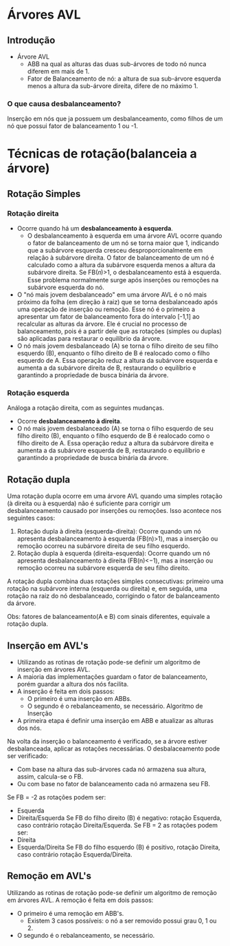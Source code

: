# Árvores AVL

## Introdução

- Árvore AVL 
    - ABB na qual as alturas das duas sub-árvores de todo nó nunca diferem em mais de 1.
    - Fator de Balanceamento de nó: a altura de sua sub-árvore esquerda menos a altura da sub-árvore direita,
    difere de no máximo 1.

### O que causa desbalanceamento?

Inserção em nós que ja possuem um desbalanceamento, como filhos de um nó que possui fator de balanceamento 1 ou -1.

# Técnicas de rotação(balanceia a árvore)

## Rotação Simples

### Rotação direita

- Ocorre quando há um **desbalanceamento à esquerda**.
  - O desbalanceamento à esquerda em uma árvore AVL ocorre quando o fator de balanceamento de um nó se torna maior que 1, indicando que a subárvore esquerda cresceu desproporcionalmente em relação à subárvore direita. O fator de balanceamento de um nó é calculado como a altura da subárvore esquerda menos a altura da subárvore direita. Se FB(𝑛)>1, o desbalanceamento está à esquerda. Esse problema normalmente surge após inserções ou remoções na subárvore esquerda do nó.
- O "nó mais jovem desbalanceado" em uma árvore AVL é o nó mais próximo da folha (em direção à raiz) que se torna desbalanceado após uma operação de inserção ou remoção. Esse nó é o primeiro a apresentar um fator de balanceamento fora do intervalo [-1,1] ao recalcular as alturas da árvore. Ele é crucial no processo de balanceamento, pois é a partir dele que as rotações (simples ou duplas) são aplicadas para restaurar o equilíbrio da árvore.
- O nó mais jovem desbalanceado (A) se torna o filho direito de seu filho esquerdo (B), enquanto o filho direito de B é realocado como o filho esquerdo de A. Essa operação reduz a altura da subárvore esquerda e aumenta a da subárvore direita de B, restaurando o equilíbrio e garantindo a propriedade de busca binária da árvore.

### Rotação esquerda

Análoga a rotação direita, com as seguintes mudanças.

- Ocorre **desbalanceamento à direita**.
- O nó mais jovem desbalanceado (A) se torna o filho esquerdo de seu filho direito (B), enquanto o filho esquerdo de B é realocado como o filho direito de A. Essa operação reduz a altura da subárvore direita e aumenta a da subárvore esquerda de B, restaurando o equilíbrio e garantindo a propriedade de busca binária da árvore.

## Rotação dupla

Uma rotação dupla ocorre em uma árvore AVL quando uma simples rotação (à direita ou à esquerda) não é suficiente para corrigir um desbalanceamento causado por inserções ou remoções. Isso acontece nos seguintes casos:

1. Rotação dupla à direita (esquerda-direita): 
Ocorre quando um nó apresenta desbalanceamento à esquerda (FB(n)>1), mas a inserção ou remoção ocorreu na subárvore direita de seu filho esquerdo.
2. Rotação dupla à esquerda (direita-esquerda): 
Ocorre quando um nó apresenta desbalanceamento à direita (FB(n)<−1), mas a inserção ou remoção ocorreu na subárvore esquerda de seu filho direito.

A rotação dupla combina duas rotações simples consecutivas: primeiro uma rotação na subárvore interna (esquerda ou direita) e, em seguida, uma rotação na raiz do nó desbalanceado, corrigindo o fator de balanceamento da árvore. 

Obs: fatores de balanceamento(A e B) com sinais diferentes, equivale a rotação dupla.

## Inserção em AVL's

- Utilizando as rotinas de rotação pode-se definir um algoritmo de inserção em árvores AVL.
- A maioria das implementações guardam o fator de balanceamento, porém guardar a altura dos nós facilita.
- A inserção é feita em dois passos:
  - O primeiro é uma inserção em ABBs.
  - O segundo é o rebalanceamento, se necessário.
Algoritmo de Inserção
 - A primeira etapa é definir uma inserção em ABB e atualizar as alturas dos nós.

Na volta da inserção o balanceamento é verificado, se a árvore estiver desbalanceada, aplicar as rotações necessárias.
O desbalaceamento pode ser verificado: 
- Com base na altura das sub-árvores cada nó armazena sua altura, assim, calcula-se o FB.
- Ou com base no fator de balanceamento cada nó armazena seu FB.
  
Se FB = -2 as rotações podem ser:
  - Esquerda
  - Direita/Esquerda
Se FB do filho direito (B) é negativo: rotação Esquerda, caso contrário rotação Direita/Esquerda.
Se FB = 2 as rotações podem ser:
  - Direita
  - Esquerda/Direita
Se FB do filho esquerdo (B) é positivo, rotação Direita, caso contrário rotação Esquerda/Direita.

## Remoção em AVL's

Utilizando as rotinas de rotação pode-se definir um algoritmo de remoção em árvores AVL.
A remoção é feita em dois passos:
  - O primeiro é uma remoção em ABB's.
    - Existem 3 casos possíveis: o nó a ser removido possui grau 0, 1 ou 2.
  - O segundo é o rebalanceamento, se necessário.


